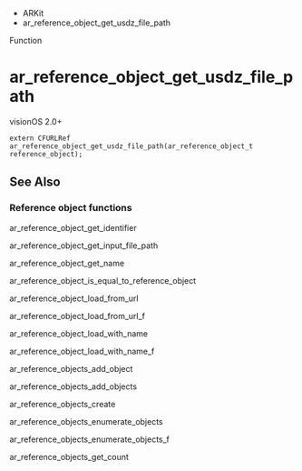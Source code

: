

- ARKit
-  ar_reference_object_get_usdz_file_path 

Function

# ar_reference_object_get_usdz_file_path

visionOS 2.0+

``` source
extern CFURLRef ar_reference_object_get_usdz_file_path(ar_reference_object_t reference_object);
```

## See Also

### Reference object functions

ar_reference_object_get_identifier

ar_reference_object_get_input_file_path

ar_reference_object_get_name

ar_reference_object_is_equal_to_reference_object

ar_reference_object_load_from_url

ar_reference_object_load_from_url_f

ar_reference_object_load_with_name

ar_reference_object_load_with_name_f

ar_reference_objects_add_object

ar_reference_objects_add_objects

ar_reference_objects_create

ar_reference_objects_enumerate_objects

ar_reference_objects_enumerate_objects_f

ar_reference_objects_get_count

